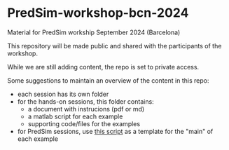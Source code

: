 # PredSim-workshop-bcn-2024
Material for PredSim workship September 2024 (Barcelona)

This repository will be made public and shared with the participants of the workshop.

While we are still adding content, the repo is set to private access.

Some suggestions to maintain an overview of the content in this repo:
- each session has its own folder
- for the hands-on sessions, this folder contains: 
    - a document with instrucions (pdf or md)
    - a matlab script for each example
    - supporting code/files for the examples
- for PredSim sessions, use [this script](./Modelling%20assistive%20devices/example_1.m) as a template for the "main" of each example 


